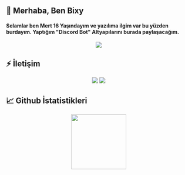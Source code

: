 
## 🎉 Merhaba, Ben Bixy
  <h4>
Selamlar ben Mert 16 Yaşındayım ve yazılıma ilgim var bu yüzden burdayım. Yaptığım "Discord Bot" Altyapılarını burada paylaşacağım.

</h4>
</div>
<div align="center">
    <img src="https://komarev.com/ghpvc/?username=bixyjs&color=dc143c"/>
</div>

## ⚡ İletişim

<div align="center">
    <a href="https://discord.com/users/409604555094097939" target="_blank"><img src="https://shields.io/badge/Bixy-111111.svg?&style=for-the-badge&logo=discord&Color=white"></a>
    <a href="https://github.com/bixyjs" target="_blank"><img src="https://shields.io/badge/Bixy-111111.svg?&style=for-the-badge&logo=github&Color=white"></a></a>
</div>


## 📈 Github İstatistikleri

<div align="center">
    <img src="https://github-readme-stats.vercel.app/api?username=bixyjs&show_icons=true&theme=dark&hide_border=true" width="%100" height="150px">
</div>
